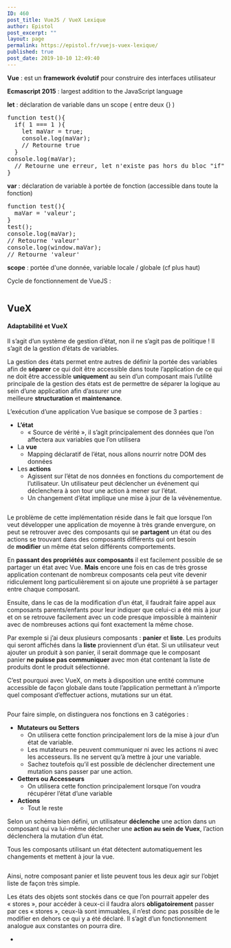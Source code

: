 ```yaml
---
ID: 460
post_title: VueJS / VueX Lexique
author: Epistol
post_excerpt: ""
layout: page
permalink: https://epistol.fr/vuejs-vuex-lexique/
published: true
post_date: 2019-10-10 12:49:40
---
```

<!-- wp:paragraph -->
<p><strong>Vue</strong> : est un&nbsp;<strong>framework évolutif</strong>&nbsp;pour construire des interfaces utilisateur</p>
<!-- /wp:paragraph -->

<!-- wp:paragraph -->
<p><strong>Ecmascript 2015</strong> : largest addition to the JavaScript language </p>
<!-- /wp:paragraph -->

<!-- wp:paragraph -->
<p><strong>let</strong> : déclaration de variable dans un scope ( entre deux {} )</p>
<!-- /wp:paragraph -->

<!-- wp:enlighter/codeblock {"language":"js"} -->
<pre class="EnlighterJSRAW" data-enlighter-language="js" data-enlighter-theme="" data-enlighter-highlight="" data-enlighter-linenumbers="" data-enlighter-lineoffset="" data-enlighter-title="" data-enlighter-group="">function test(){
  if( 1 === 1 ){
    let maVar = true;
    console.log(maVar);
    // Retourne true
  }
console.log(maVar);
  // Retourne une erreur, let n'existe pas hors du bloc "if"
}</pre>
<!-- /wp:enlighter/codeblock -->

<!-- wp:paragraph {"align":"left"} -->
<p style="text-align:left"><strong>var</strong> : déclaration de variable à portée de fonction (accessible dans toute la fonction)</p>
<!-- /wp:paragraph -->

<!-- wp:enlighter/codeblock {"language":"js"} -->
<pre class="EnlighterJSRAW" data-enlighter-language="js" data-enlighter-theme="" data-enlighter-highlight="" data-enlighter-linenumbers="" data-enlighter-lineoffset="" data-enlighter-title="" data-enlighter-group="">function test(){
  maVar = 'valeur';
}
test();
console.log(maVar);
// Retourne 'valeur'
console.log(window.maVar);
// Retourne 'valeur'</pre>
<!-- /wp:enlighter/codeblock -->

<!-- wp:paragraph -->
<p><strong>scope</strong> : portée d'une donnée, variable locale / globale (cf plus haut)</p>
<!-- /wp:paragraph -->

<!-- wp:paragraph -->
<p></p>
<!-- /wp:paragraph -->

<!-- wp:paragraph -->
<p>Cycle de fonctionnement de VueJS : </p>
<!-- /wp:paragraph -->

<!-- wp:image {"id":464,"align":"center"} -->
<div class="wp-block-image"><figure class="aligncenter"><img src="https://epistol.fr/wp-content/uploads/2019/10/3-404x1024.png" alt="" class="wp-image-464"/></figure></div>
<!-- /wp:image -->

<!-- wp:heading -->
<h2>VueX </h2>
<!-- /wp:heading -->

<!-- wp:heading {"level":4} -->
<h4>Adaptabilité et VueX</h4>
<!-- /wp:heading -->

<!-- wp:paragraph -->
<p>Il s’agit d’un système de gestion d’état, non il ne s’agit pas de politique&nbsp;! Il s’agit de la gestion d’états de variables.</p>
<!-- /wp:paragraph -->

<!-- wp:paragraph -->
<p>La gestion des états permet entre autres de définir la portée des variables afin de&nbsp;<strong>séparer</strong>&nbsp;ce qui doit être accessible dans toute l’application de ce qui ne doit être accessible&nbsp;<strong>uniquement</strong>&nbsp;au sein d’un composant mais l’utilité principale de la gestion des états est de permettre de séparer la logique au sein d’une application afin d’assurer une meilleure&nbsp;<strong>structuration</strong>&nbsp;et&nbsp;<strong>maintenance</strong>.</p>
<!-- /wp:paragraph -->

<!-- wp:paragraph -->
<p>L’exécution d’une application Vue basique se compose de 3 parties&nbsp;:</p>
<!-- /wp:paragraph -->

<!-- wp:list -->
<ul><li><strong>L’état</strong><ul><li>«&nbsp;Source de vérité&nbsp;», il s’agit principalement des données que l’on affectera aux variables que l’on utilisera</li></ul></li><li>La&nbsp;<strong>vue</strong><ul><li>Mapping déclaratif de l’état, nous allons nourrir notre DOM des données</li></ul></li><li>Les&nbsp;<strong>actions</strong><ul><li>Agissent sur l’état de nos données en fonctions du comportement de l’utilisateur. Un utilisateur peut déclencher un événement qui déclenchera à son tour une action à mener sur l’état.</li><li>Un changement d’état implique une mise à jour de la vévènementue.</li></ul></li></ul>
<!-- /wp:list -->

<!-- wp:image -->
<figure class="wp-block-image"><img src="https://scr.sad.supinfo.com/articles/resources/216224/6959/4.png" alt=""/></figure>
<!-- /wp:image -->

<!-- wp:paragraph -->
<p>Le problème de cette implémentation réside dans le fait que lorsque l’on veut développer une application de moyenne à très grande envergure, on peut se retrouver avec des composants qui se&nbsp;<strong>partagent</strong>&nbsp;un état ou des actions se trouvant dans des composants différents qui ont besoin de&nbsp;<strong>modifier</strong>&nbsp;un même état selon différents comportements.</p>
<!-- /wp:paragraph -->

<!-- wp:paragraph -->
<p>En&nbsp;<strong>passant des propriétés aux composants</strong>&nbsp;il est facilement possible de se partager un état avec Vue.&nbsp;<strong>Mais</strong>&nbsp;encore une fois en cas de très grosse application contenant de nombreux composants cela peut vite devenir ridiculement long particulièrement si on ajoute une propriété à se partager entre chaque composant.</p>
<!-- /wp:paragraph -->

<!-- wp:paragraph -->
<p>Ensuite, dans le cas de la modification d’un état, il faudrait faire appel aux composants parents/enfants pour leur indiquer que celui-ci a été mis à jour et on se retrouve facilement avec un code presque impossible à maintenir avec de nombreuses actions qui font exactement la même chose.</p>
<!-- /wp:paragraph -->

<!-- wp:paragraph -->
<p>Par exemple&nbsp;si j’ai deux plusieurs composants&nbsp;:&nbsp;<strong>panier</strong>&nbsp;et&nbsp;<strong>liste</strong>. Les produits qui seront affichés dans la&nbsp;<strong>liste</strong>&nbsp;proviennent d’un état. Si un utilisateur veut ajouter un produit à son panier, il serait dommage que le composant panier&nbsp;<strong>ne puisse pas communiquer</strong>&nbsp;avec mon état contenant la liste de produits dont le produit sélectionné.</p>
<!-- /wp:paragraph -->

<!-- wp:paragraph -->
<p>C’est pourquoi avec VueX, on mets à disposition une entité commune accessible de façon globale dans toute l’application permettant à n’importe quel composant d’effectuer actions, mutations sur un état.</p>
<!-- /wp:paragraph -->

<!-- wp:image -->
<figure class="wp-block-image"><img src="https://scr.sad.supinfo.com/articles/resources/216224/6959/5.png" alt=""/></figure>
<!-- /wp:image -->

<!-- wp:paragraph -->
<p>Pour faire simple, on distinguera nos fonctions en 3 catégories&nbsp;:</p>
<!-- /wp:paragraph -->

<!-- wp:list -->
<ul><li><strong>Mutateurs ou Setters</strong><ul><li>On utilisera cette fonction principalement lors de la mise à jour d’un état de variable.</li><li>Les mutateurs ne peuvent communiquer ni avec les actions ni avec les accesseurs. Ils ne servent qu’à mettre à jour une variable.</li><li>Sachez toutefois qu’il est possible de déclencher directement une mutation sans passer par une action.</li></ul></li><li><strong>Getters ou Accesseurs</strong><ul><li>On utilisera cette fonction principalement lorsque l’on voudra récupérer l’état d’une variable</li></ul></li><li><strong>Actions</strong><ul><li>Tout le reste</li></ul></li></ul>
<!-- /wp:list -->

<!-- wp:paragraph -->
<p>Selon un schéma bien défini, un utilisateur&nbsp;<strong>déclenche</strong>&nbsp;une action dans un composant qui va lui-même déclencher une&nbsp;<strong>action au sein de Vuex</strong>, l’action déclenchera la mutation d’un état.</p>
<!-- /wp:paragraph -->

<!-- wp:paragraph -->
<p>Tous les composants utilisant un état détectent automatiquement les changements et mettent à jour la vue.</p>
<!-- /wp:paragraph -->

<!-- wp:image -->
<figure class="wp-block-image"><img src="https://scr.sad.supinfo.com/articles/resources/216224/6959/6.png" alt=""/></figure>
<!-- /wp:image -->

<!-- wp:paragraph -->
<p>Ainsi, notre composant panier et liste peuvent tous les deux agir sur l’objet liste de façon très simple.</p>
<!-- /wp:paragraph -->

<!-- wp:paragraph -->
<p>Les états des objets sont stockés dans ce que l’on pourrait appeler des «&nbsp;stores&nbsp;», pour accéder à ceux-ci il faudra alors&nbsp;<strong>obligatoirement</strong>&nbsp;passer par ces «&nbsp;stores&nbsp;», ceux-là sont immuables, il n’est donc pas possible de le modifier en dehors ce qui y a été déclaré. Il s’agit d’un fonctionnement analogue aux constantes on pourra dire.</p>
<!-- /wp:paragraph -->

<!-- wp:list -->
<ul><li></li></ul>
<!-- /wp:list -->